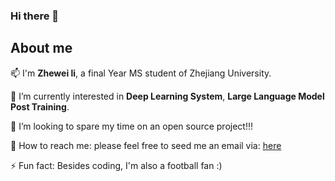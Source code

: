### Hi there 👋

## About me
📫  I'm **Zhewei li**, a final Year MS student of Zhejiang University. 

🌱 I’m currently interested in **Deep Learning System**, **Large Language Model Post Training**.

👯 I’m looking to spare my time on an open source project!!! 

💌 How to reach me: 
please feel free to seed me an email via: [here](<mailto:zhewei.li@zju.edu.cn>)

⚡ Fun fact:
Besides coding, I'm also a football fan :)
<!--
**we1k/we1k** is a ✨ _special_ ✨ repository because its `README.md` (this file) appears on your GitHub profile.

Here are some ideas to get you started:

- 🔭 I’m currently working on ...
- 🌱 I’m currently learning ...
- 👯 I’m looking to collaborate on ...
- 🤔 I’m looking for help with ...
- 💬 Ask me about ...
- 📫 How to reach me: ...
- 😄 Pronouns: ...
- ⚡ Fun fact: ...
-->
